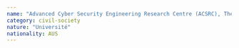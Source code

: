 ```yaml
---
name: "Advanced Cyber Security Engineering Research Centre (ACSRC), The University of Newcastle"
category: civil-society
nature: "Université"
nationality: AUS
---
```

    